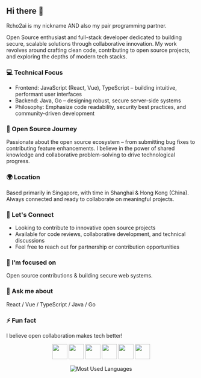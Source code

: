 ## Hi there 👋

<!--
**echo2ai/echo2ai** is a ✨ _special_ ✨ repository because its `README.md` (this file) appears on your GitHub profile.

Here are some ideas to get you started:

- 🔭 I’m currently working on ...
- 🌱 I’m currently learning ...
- 👯 I’m looking to collaborate on ...
- 🤔 I’m looking for help with ...
- 💬 Ask me about ...
- 📫 How to reach me: ...
- 😄 Pronouns: ...
- ⚡ Fun fact: ...
-->

Rcho2ai is my nickname AND also my pair programming partner.

Open Source enthusiast and full-stack developer dedicated to building secure, scalable solutions through collaborative innovation. My work revolves around crafting clean code, contributing to open source projects, and exploring the depths of modern tech stacks.

### 💻 Technical Focus
- Frontend: JavaScript (React, Vue), TypeScript – building intuitive, performant user interfaces
- Backend: Java, Go – designing robust, secure server-side systems
- Philosophy: Emphasize code readability, security best practices, and community-driven development

### 🌱 Open Source Journey
Passionate about the open source ecosystem – from submitting bug fixes to contributing feature enhancements. I believe in the power of shared knowledge and collaborative problem-solving to drive technological progress.

### 🌍 Location
Based primarily in Singapore, with time in Shanghai & Hong Kong (China). Always connected and ready to collaborate on meaningful projects.

### 🤝 Let's Connect
- Looking to contribute to innovative open source projects
- Available for code reviews, collaborative development, and technical discussions
- Feel free to reach out for partnership or contribution opportunities

### 🔭 I’m focused on
Open source contributions & building secure web systems.

### 💬 Ask me about
React / Vue / TypeScript / Java / Go

### ⚡ Fun fact
I believe open collaboration makes tech better!

<p align="center">
  <img src="https://rawcdn.githack.com/devicons/devicon/9c6bfdb9783cdfe1018666ed76adcfd3eab6fad6/icons/javascript/javascript-original.svg" width="40" height="40">
  <img src="https://rawcdn.githack.com/devicons/devicon/9c6bfdb9783cdfe1018666ed76adcfd3eab6fad6/icons/typescript/typescript-original.svg" width="40" height="40">
  <img src="https://rawcdn.githack.com/devicons/devicon/9c6bfdb9783cdfe1018666ed76adcfd3eab6fad6/icons/react/react-original.svg" width="40" height="40">
  <img src="https://rawcdn.githack.com/devicons/devicon/9c6bfdb9783cdfe1018666ed76adcfd3eab6fad6/icons/vuejs/vuejs-original.svg" width="40" height="40">
  <img src="https://rawcdn.githack.com/devicons/devicon/9c6bfdb9783cdfe1018666ed76adcfd3eab6fad6/icons/java/java-original.svg" width="40" height="40">
  <img src="https://rawcdn.githack.com/devicons/devicon/9c6bfdb9783cdfe1018666ed76adcfd3eab6fad6/icons/go/go-original.svg" width="40" height="40">
</p>

<p align="center">
  <img align="center" src="https://github-readme-stats.vercel.app/api/top-langs/?username=echo2ai&layout=compact&langs_count=5" alt="Most Used Languages">
</p>
